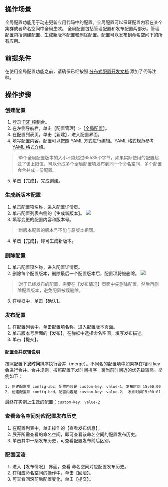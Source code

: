 ## 操作场景
全局配置功能用于动态更新应用代码中的配置。全局配置可以保证配置内容在某个集群或者命名空间中全局生效。
全局配置包括管理配置和发布配置两部分。管理配置包括创建配置、生成新版本配置和删除配置。配置可以发布到命名空间下的所有应用。

## 前提条件
在使用全局配置功能之前，请确保已经按照 [分布式配置开发文档](https://cloud.tencent.com/document/product/649/16620) 添加了代码注释。

## 操作步骤
### 创建配置
1. 登录 [TSF 控制台](https://console.cloud.tencent.com/tsf/index)。
2. 在左侧导航栏，单击【配置管理】>【[全局配置](https://console.cloud.tencent.com/tsf/config)】。
3. 在配置列表页，单击【新建】，进入配置界面。
4. 填写配置内容。配置可以按照 YAML 方式进行编辑。YAML 格式规范参考 [YAML 格式介绍](https://cloud.tencent.com/document/product/649/17925)。
>!单个全局配置版本的大小不能超过65535个字节，如果实际使用的配置超过了该上限值，可以分成多个全局配置项发布到同一个命名空间，多个配置会合并成一份配置。
5. 单击【完成】，完成创建。



### 生成新版本配置
1. 单击配置项名称，进入配置详情页。
2. 单击配置列表右侧的【生成新版本】。
![](https://main.qcloudimg.com/raw/e5e26d0d98dc069e5be8d67618639490.png)
3. 填写变更的配置内容和版本号。
>!新版本配置的版本号不能与原版本相同。
4. 单击【完成】，即可生成新版本。


### 删除配置
1. 单击配置项名称，进入配置详情页。
2. 删除每个配置版本，删除最后一个配置版本后，配置项将被删除。
![](https://main.qcloudimg.com/raw/34f27604941c0de831abd2a2dcc0a191.png)
>!对于已经发布的配置，需要在【发布情况】页面中先删除配置，然后再删除配置版本，避免配置被误删除。
3. 在弹框中，单击【确认】。

### 发布配置
1. 在配置列表中，单击配置项名称，进入配置版本页面。
2. 单击版本号后面的【发布】，在弹框中选择命名空间，填写发布描述。
3. 单击【提交】。

#### 配置合并逻辑说明
按照配置**下发时间**排序执行合并（merge）。不同名的配置项中如果存在相同 key 会进行合并。合并规则：按照配置下发时间排序，离当前时间近的优先级较高。举例如下：
```
1. 创建配置项 config-abc，配置内容是 custom-key: value-1，发布时间 15:00:00
2. 创建配置项 config-bcd，配置内容是 custom-key: value-2， 发布时间15:00:01
```
最终在实例上生效的配置：`custom-key: value-2`


### 查看命名空间对应配置发布历史
1. 在配置列表中，单击操作的【查看发布信息】。
2. 展开所需查看的命名空间，即可查看该命名空间的配置发布历史。
3. 单击其中一条发布历史，可查看配置发布前后区别。


### 配置回滚
1. 进入【发布情况】 界面，查看 命名空间对应配置发布历史。
2. 在相应命名空间的操作中，单击【回滚】。
3. 可查看回滚前后配置变化，单击【提交】。

